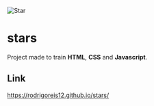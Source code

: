 ![Star](https://user-images.githubusercontent.com/49238491/211105542-29e7c288-6761-447d-9ce3-1cb68c90d3f8.png)

# stars

Project made to train **HTML**, **CSS** and **Javascript**.

## Link 

https://rodrigoreis12.github.io/stars/
